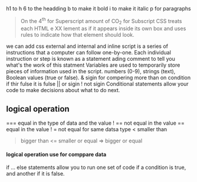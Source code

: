 h1 to h 6 to the headding 
b to make it bold 
i to make it italic 
p for paragraphs
>On the 4<sup>th</sup> for Superscript
 amount of CO<sub>2</sub> for Subscript
CSS treats each HTML e XX lement as if it appears inside
its own box and uses rules to indicate how that element should look.

we can add css external and internal and inline 
script is a series of instructions that a computer can follow one-by-one. Each individual instruction or step is known as a statement
ading comment to tell you what's the work of this statment
Variables are used to temporarily store pieces of information used in the script.
numbers (0-9),
strings (text), 
Boolean values (true or false).
& sigin for compering more than on condition if thir fulse it is fulse 
 || or sigin 
 ! not sigin
 Conditional statements allow your code to make
decisions about what to do next.
 ## logical operation 
 === equal in the type of data and the value 
 ! == not equal in the value 
 == equal in the value 
 ! = not equal for same datsa type 
 < smaller than 
 > bigger than 
 <= smaller or equal 
=> bigger or equal 
#### logical operation use for comppare data 
if ... else statements allow you to run one set of code
if a condition is true, and another if it is false.
